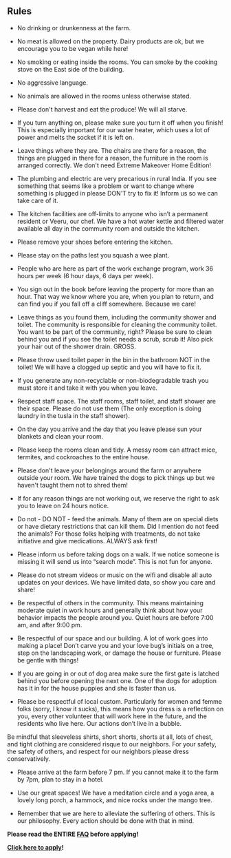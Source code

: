 Rules
----------

* No drinking or drunkenness at the farm.

* No meat is allowed on the property. Dairy products are ok, but we encourage you to be vegan while here!

* No smoking or eating inside the rooms. You can smoke by the cooking stove on the East side of the building.

* No aggressive language.

* No animals are allowed in the rooms unless otherwise stated.

* Please don't harvest and eat the produce! We will all starve.

* If you turn anything on, please make sure you turn it off when you finish! This is especially important for our water heater, which uses a lot of power and melts the socket if it is left on.

* Leave things where they are. The chairs are there for a reason, the things are plugged in there for a reason, the furniture in the room is arranged correctly. We don't need Extreme Makeover Home Edition!

* The plumbing and electric are very precarious in rural India. If you see something that seems like a problem or want to change where something is plugged in please DON'T try to fix it! Inform us so we can take care of it.

* The kitchen facilities are off-limits to anyone who isn’t a permanent resident or Veeru, our chef. We have a hot water kettle and filtered water available all day in the community room and outside the kitchen.

* Please remove your shoes before entering the kitchen.

* Please stay on the paths lest you squash a wee plant.

* People who are here as part of the work exchange program, work 36 hours per week (6 hour days, 6 days per week).

* You sign out in the book before leaving the property for more than an hour. That way we know where you are, when you plan to return, and can find you if you fall off a cliff somewhere. Because we care!

* Leave things as you found them, including the community shower and toilet. The community is responsible for cleaning the community toilet. You want to be part of the community, right? Please be sure to clean behind you and if you see the toilet needs a scrub, scrub it! Also pick your hair out of the shower drain. GROSS.

* Please throw used toilet paper in the bin in the bathroom NOT in the toilet! We will have a clogged up septic and you will have to fix it.

* If you generate any non-recyclable or non-biodegradable trash you must store it and take it with you when you leave.

* Respect staff space. The staff rooms, staff toilet, and staff shower are their space. Please do not use them (The only exception is doing laundry in the tusla in the staff shower).

* On the day you arrive and the day that you leave please sun your blankets and clean your room.

* Please keep the rooms clean and tidy. A messy room can attract mice, termites, and cockroaches to the entire house.

* Please don't leave your belongings around the farm or anywhere outside your room. We have trained the dogs to pick things up but we haven't taught them not to shred them!

* If for any reason things are not working out, we reserve the right to ask you to leave on 24 hours notice.

* Do not - DO NOT - feed the animals. Many of them are on special diets or have dietary restrictions that can kill them. Did I mention do not feed the animals? For those folks helping with treatments, do not take initiative and give medications. ALWAYS ask first!

* Please inform us before taking dogs on a walk. If we notice someone is missing it will send us into “search mode”. This is not fun for anyone.

* Please do not stream videos or music on the wifi and disable all auto updates on your devices. We have limited data, so show you care and share!

* Be respectful of others in the community. This means maintaining moderate quiet in work hours and generally think about how your behavior impacts the people around you. Quiet hours are before 7:00 am, and after 9:00 pm.

* Be respectful of our space and our building. A lot of work goes into making a place! Don’t carve you and your love bug’s initials on a tree, step on the landscaping work, or damage the house or furniture. Please be gentle with things!

* If you are going in or out of dog area make sure the first gate is latched behind you before opening the next one. One of the dogs for adoption has it in for the house puppies and she is faster than us.


* Please be respectful of local custom. Particularly for women and femme folks (sorry, I know it sucks), this means how you dress is a reflection on you, every other volunteer that will work here in the future, and the residents who live here. Our actions don’t live in a bubble.

Be mindful that sleeveless shirts, short shorts, shorts at all, lots of chest, and tight clothing are considered risque to our neighbors. For your safety, the safety of others, and respect for our neighbors please dress conservatively.

* Please arrive at the farm before 7 pm. If you cannot make it to the farm by 7pm, plan to stay in a hotel.

* Use our great spaces! We have a meditation circle and a yoga area, a lovely long porch, a hammock, and nice rocks under the mango tree. 

* Remember that we are here to alleviate the suffering of others. This is our philosophy. Every action should be done with that in mind.

**Please read the ENTIRE [FAQ](/?p=faq) before applying!**

**[Click here to apply](https://goo.gl/9kJYdv)!**
